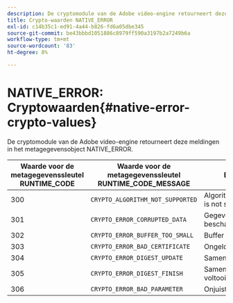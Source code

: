 ```yaml
---
description: De cryptomodule van de Adobe video-engine retourneert deze meldingen in het metagegevensobject NATIVE_ERROR.
title: Crypto-waarden NATIVE_ERROR
exl-id: c14b35c1-ed91-4a44-b826-fd6a05dbe345
source-git-commit: be43bbbd1051886c8979ff590a3197b2a7249b6a
workflow-type: tm+mt
source-wordcount: '83'
ht-degree: 8%

---
```


# NATIVE_ERROR: Cryptowaarden{#native-error-crypto-values}

De cryptomodule van de Adobe video-engine retourneert deze meldingen in het metagegevensobject NATIVE_ERROR.

| Waarde voor de metagegevenssleutel RUNTIME_CODE | Waarde voor de metagegevenssleutel RUNTIME_CODE_MESSAGE | Betekenis |
|---|---|---|
| 300 | `CRYPTO_ALGORITHM_NOT_SUPPORTED` | Algorithm being used is not supported. |
| 301 | `CRYPTO_ERROR_CORRUPTED_DATA` | Gegevens zijn beschadigd. |
| 302 | `CRYPTO_ERROR_BUFFER_TOO_SMALL` | Buffer te klein. |
| 303 | `CRYPTO_ERROR_BAD_CERTIFICATE` | Ongeldig certificaat. |
| 304 | `CRYPTO_ERROR_DIGEST_UPDATE` | Samenvattingsupdate. |
| 305 | `CRYPTO_ERROR_DIGEST_FINISH` | Samenvatting voltooid. |
| 306 | `CRYPTO_ERROR_BAD_PARAMETER` | Onjuiste parameter. |
